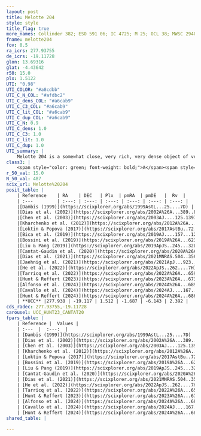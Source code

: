 ```yaml
---
layout: post
title: Melotte 204
style: style
title_flag: true
more_names: Collinder 382; ESO 591 06; IC 4725; M 25; OCL 38; MWSC 2940; FoF 2292
fname: melotte204
fov: 0.5
ra_icrs: 277.93755
de_icrs: -19.11728
glon: 13.69316
glat: -4.43642
r50: 15.0
plx: 1.5122
UTI: "0.98"
UTI_COLOR: "#a8cdbb"
UTI_C_N_COL: "#afdbc2"
UTI_C_dens_COL: "#a6cab9"
UTI_C_C3_COL: "#a6cab9"
UTI_C_lit_COL: "#a6cab9"
UTI_C_dup_COL: "#a6cab9"
UTI_C_N: 0.9
UTI_C_dens: 1.0
UTI_C_C3: 1.0
UTI_C_lit: 1.0
UTI_C_dup: 1.0
UTI_summary: |
    Melotte 204 is a somewhat close, very rich, very dense object of very high C3 quality. It is very well-studied in the literature.
class3: |
    <span style="color: green; font-weight: bold;">A</span><span style="color: green; font-weight: bold;">A</span>
r_50_val: 15.0
N_50_val: 487
scix_url: Melotte%20204
posit_table: |
    | Reference    | RA    | DEC   | Plx  | pmRA  | pmDE   |  Rv  |
    | :---         | :---: | :---: | :---: | :---: | :---: | :---: |
    |[Dambis (1999)](https://scixplorer.org/abs/1999AstL...25....7D) | 277.946 | -19.117 | -- | -- | -- | -- |
    |[Dias et al. (2002)](https://scixplorer.org/abs/2002A%26A...389..871D) | 277.946 | -19.117 | -- | -4.01 | -5.7 | 2.4 |
    |[Chen et al. (2003)](https://scixplorer.org/abs/2003AJ....125.1397C) | 277.95 | -19.177 | -- | -2.78 | -6.15 | 3.0 |
    |[Kharchenko et al. (2012)](https://scixplorer.org/abs/2012A%26A...543A.156K) | 277.928 | -19.11 | -- | -2.2 | -6.09 | -- |
    |[Loktin & Popova (2017)](https://scixplorer.org/abs/2017AstBu..72..257L) | 277.95 | -19.118 | -- | -4.01 | -5.7 | -1.8 |
    |[Bica et al. (2019)](https://scixplorer.org/abs/2019AJ....157...12B) | 277.936 | -19.126 | -- | -- | -- | -- |
    |[Bossini et al. (2019)](https://scixplorer.org/abs/2019A%26A...623A.108B) | 277.937 | -19.114 | -- | -- | -- | -- |
    |[Liu & Pang (2019)](https://scixplorer.org/abs/2019ApJS..245...32L) | 277.954 | -19.103 | 1.511 | -1.696 | -6.124 | -- |
    |[Cantat-Gaudin et al. (2020)](https://scixplorer.org/abs/2020A%26A...640A...1C) | 277.937 | -19.114 | 1.514 | -1.688 | -6.117 | -- |
    |[Dias et al. (2021)](https://scixplorer.org/abs/2021MNRAS.504..356D) | 277.938 | -19.112 | 1.513 | -1.687 | -6.112 | 10.314 |
    |[Jaehnig et al. (2021)](https://scixplorer.org/abs/2021ApJ...923..129J) | 277.962 | -19.101 | 1.541 | -1.663 | -6.102 | -- |
    |[He et al. (2022)](https://scixplorer.org/abs/2022ApJS..262....7H) | 277.947 | -19.127 | 1.515 | -1.687 | -6.15 | -- |
    |[Tarricq et al. (2022)](https://scixplorer.org/abs/2022A%26A...659A..59T) | 277.93 | -19.125 | 1.513 | -1.694 | -6.141 | -- |
    |[Hunt & Reffert (2023)](https://scixplorer.org/abs/2023A%26A...673A.114H) | 277.942 | -19.131 | 1.512 | -1.692 | -6.165 | 2.015 |
    |[Alfonso et al. (2024)](https://scixplorer.org/abs/2024A%26A...689A..18A) | 277.944 | -19.119 | 1.475 | -1.686 | -6.156 | -- |
    |[Cavallo et al. (2024)](https://scixplorer.org/abs/2024AJ....167...12C) | 277.949 | -19.122 | 1.512 | -- | -- | -- |
    |[Hunt & Reffert (2024)](https://scixplorer.org/abs/2024A%26A...686A..42H) | 277.942 | -19.131 | 1.512 | -1.692 | -6.165 | 2.015 |
    | **UCC** |277.938 | -19.117 | 1.512 | -1.687 | -6.143 | 2.392 | 
cds_radec: 277.93755,-19.11728
carousel: UCC_HUNT23_CANTAT20
fpars_table: |
    | Reference |  Values |
    | :---  |  :---:  |
    | [Dambis (1999)](https://scixplorer.org/abs/1999AstL...25....7D) | `E_B-V_=0.484, DM0=8.62, log_age_=7.6` |
    | [Dias et al. (2002)](https://scixplorer.org/abs/2002A%26A...389..871D) | `E(B-V)=0.476, Dist=620.0, Age=7.965, [Fe/H]=0.17` |
    | [Chen et al. (2003)](https://scixplorer.org/abs/2003AJ....125.1397C) | `E(B-V)=0.476, HDis=620, Age=0.09, [Fe/H]_1=0.17, [Fe/H]_2=0.17` |
    | [Kharchenko et al. (2012)](https://scixplorer.org/abs/2012A%26A...543A.156K) | `e_bv=0.479, distance=561, log_age=7.97, metallicity=-0.257` |
    | [Loktin & Popova (2017)](https://scixplorer.org/abs/2017AstBu..72..257L) | `E(B-V)=0.473, Dmod=8.969, logt=7.965` |
    | [Bossini et al. (2019)](https://scixplorer.org/abs/2019A%26A...623A.108B) | `AV=1.087, Dist=9.156, logA=7.984, Fe/H=0.0` |
    | [Liu & Pang (2019)](https://scixplorer.org/abs/2019ApJS..245...32L) | `Age=0.068, Z=-0.25` |
    | [Cantat-Gaudin et al. (2020)](https://scixplorer.org/abs/2020A%26A...640A...1C) | `AVNN=0.84, DMNN=9.22, AgeNN=8.05` |
    | [Dias et al. (2021)](https://scixplorer.org/abs/2021MNRAS.504..356D) | `Av=1.358, Dist=638, logage=8.223, [Fe/H]=0.169` |
    | [He et al. (2022)](https://scixplorer.org/abs/2022ApJS..262....7H) | `A0=1.65, logAge=7.9` |
    | [Tarricq et al. (2022)](https://scixplorer.org/abs/2022A%26A...659A..59T) | `Dist=686, logAgeNN=8.05` |
    | [Hunt & Reffert (2023)](https://scixplorer.org/abs/2023A%26A...673A.114H) | `AV50=1.361, diffAV50=1.572, MOD50=8.955, logAge50=7.982` |
    | [Alfonso et al. (2024)](https://scixplorer.org/abs/2024A%26A...689A..18A) | `AV=0.84223, MOD=9.21717, logAge=8.66458, Z=0.17170` |
    | [Cavallo et al. (2024)](https://scixplorer.org/abs/2024AJ....167...12C) | `AV50=1.36, dMod50=9.08, logAge50=8.23, [Fe/H]50=0.36` |
    | [Hunt & Reffert (2024)](https://scixplorer.org/abs/2024A%26A...686A..42H) | `MassJ=2247.85` |
shared_table: |
    
---
```

